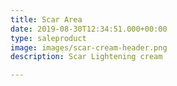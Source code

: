 ```yaml
---
title: Scar Area
date: 2019-08-30T12:34:51.000+00:00
type: saleproduct
image: images/scar-cream-header.png
description: Scar Lightening cream

---
```

